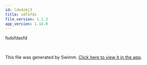 ```yaml
---
id: ldo4zbj3
title: sdfafds
file_version: 1.1.3
app_version: 1.14.0
---
```


fsdsfdasfd

<br/>

This file was generated by Swimm. [Click here to view it in the app](http://localhost:5000/repos/Z2l0aHViJTNBJTNBdGVzdHJlcG8xMiUzQSUzQXNhYXItc3dpbW0=/docs/ldo4zbj3).
